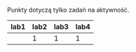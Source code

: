 Punkty dotyczą tylko zadań na aktywność.

| lab1 | lab2 | lab3 | lab4 |
|------|------|------|------|
|      |    1 |    1 |    1 |
